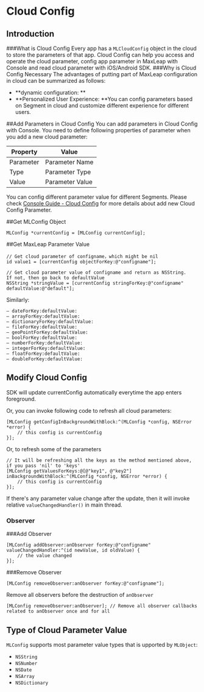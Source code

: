 # Cloud Config
## Introduction
###What is Cloud Config
Every app has a `MLCloudConfig` object in the cloud to store the parameters of that app. Cloud Config can help you access and operate the cloud parameter, config app parameter in MaxLeap with Console and read cloud parameter with iOS/Android SDK.
###Why is Cloud Config Necessary
The advantages of putting part of MaxLeap configuration in cloud can be summarized as follows:

* **dynamic configuration: **
* **Personalized User Experience: **You can config parameters based on Segment in cloud and customize different experience for different users.


##Add Parameters in Cloud Config
You can add parameters in Cloud Config with Console. You need to define following properties of parameter when you add a new cloud parameter: 

Property|Value
-------|-------
Parameter|Parameter Name
Type|Parameter Type
Value|Parameter Value

You can config different parameter value for different Segments. Please check [Console Guide - Cloud Config](ML_DOCS_LINK_PLACEHOLDER_USERMANUAL) for more details about add new Cloud Config Parameter. 

##Get MLConfig Object

```objective_c
MLConfig *currentConfig = [MLConfig currentConfig];
```
##Get MaxLeap Parameter Value

```objective_c
// Get cloud parameter of configname，which might be nil
id value1 = [currentConfig objectForKey:@"configname"];
     
// Get cloud parameter value of configname and return as NSString.
If not, then go back to defaultValue
NSString *stringValue = [currentConfig stringForKey:@"configname" defaultValue:@"default"];
```

Similarly:
 
`– dateForKey:defaultValue:`<br>
`– arrayForKey:defaultValue:`<br>
`– dictionaryForKey:defaultValue:`<br>
`– fileForKey:defaultValue:`<br>
`– geoPointForKey:defaultValue:`<br>
`– boolForKey:defaultValue:`<br>
`– numberForKey:defaultValue:`<br>
`– integerForKey:defaultValue:`<br>
`– floatForKey:defaultValue:`<br>
`– doubleForKey:defaultValue:`


## Modify Cloud Config

SDK will update currentConfig automatically everytime the app enters foreground. 

Or, you can invoke following code to refresh all cloud parameters:

```objective_c
[MLConfig getConfigInBackgroundWithBlock:^(MLConfig *config, NSError *error) {
    // this config is currentConfig
}];
```

Or, to refresh some of the parameters

```objective_c
// It will be refreshing all the keys as the method mentioned above, if you pass 'nil' to 'keys'
[MLConfig getValuesForKeys:@[@"key1", @"key2"] inBackgroundWithBlock:^(MLConfig *config, NSError *error) {
    // this config is currentConfig
}];
```

If there's any parameter value change after the update, then it will invoke relative `valueChangedHandler()` in main thread.



### Observer

###Add Observer

```objective_c
[MLConfig addObserver:anObserver forKey:@"configname" valueChangedHandler:^(id newValue, id oldValue) {
	// the value changed
}];
```

###Remove Observer

```objective_c
[MLConfig removeObserver:anObserver forKey:@"configname"];
```

Remove all observers before the destruction of `anObserver`

```objective_c
[MLConfig removeObserver:anObserver]; // Remove all observer callbacks related to anObserver once and for all
```

## Type of Cloud Parameter Value

`MLConfig` supports most parameter value types that is upported by `MLObject`:

- `NSString`
- `NSNumber`
- `NSDate`
- `NSArray`
- `NSDictionary`